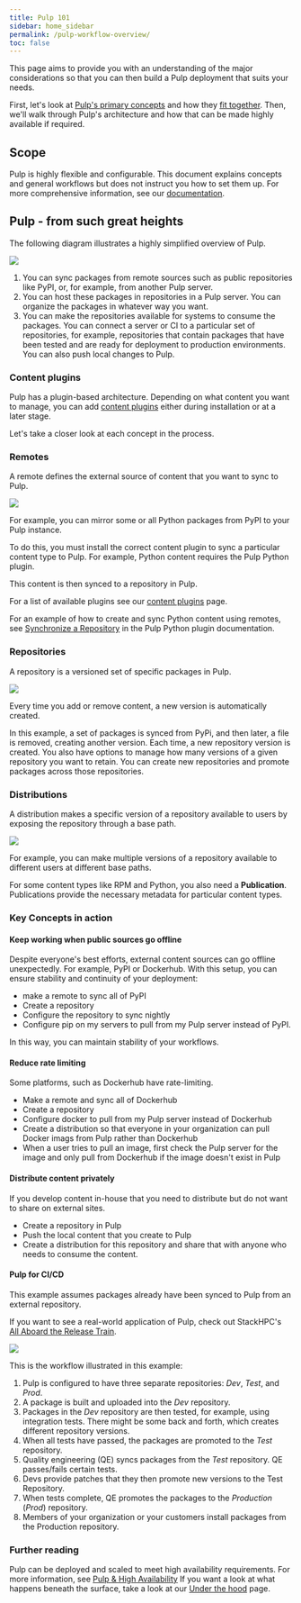 ```yaml
---
title: Pulp 101
sidebar: home_sidebar
permalink: /pulp-workflow-overview/
toc: false
---
```


This page aims to provide you with an understanding of the major considerations so that you can then build a Pulp deployment that suits your needs.

First, let's look at [Pulp's primary concepts](/pulp-workflow-overview//#pulp---from-such-great-heights) and how they [fit together](/pulp-workflow-overview//#pulp-for-cicd).
Then, we'll walk through Pulp's architecture and how that can be made highly available if required.


## Scope

Pulp is highly flexible and configurable.
This document explains concepts and general workflows but does not instruct you how to set them up.
For more comprehensive information, see our [documentation](/docs/).

## Pulp - from such great heights

The following diagram illustrates a highly simplified overview of Pulp.

![](/images/pulp-workflow-architecture-ha/pulp101-simplified-overview.png)

1. You can sync packages from remote sources such as public repositories like PyPI, or, for example, from another Pulp server.
2. You can host these packages in repositories in a Pulp server.
You can organize the packages in whatever way you want.
3. You can make the repositories available for systems to consume the packages.
You can connect a server or CI to a particular set of repositories, for example, repositories that contain packages that have been tested and are ready for deployment to production environments. You can also push local changes to Pulp.

### Content plugins

Pulp has a plugin-based architecture.
Depending on what content you want to manage, you can add [content plugins](/content-plugins/) either during installation or at a later stage.

Let's take a closer look at each concept in the process.

### Remotes

A remote defines the external source of content that you want to sync to Pulp.

![](/images/pulp-workflow-architecture-ha/pulp-remote.png)

For example, you can mirror some or all Python packages from PyPI to your Pulp instance.

To do this, you must install the correct content plugin to sync a particular content type to Pulp.
For example, Python content requires the Pulp Python plugin.

This content is then synced to a repository in Pulp.

For a list of available plugins see our [content plugins](/content-plugins/) page.

For an example of how to create and sync Python content using remotes, see [Synchronize a Repository](https://docs.pulpproject.org/pulp_python/workflows/sync.html) in the Pulp Python plugin documentation.


### Repositories

A repository is a versioned set of specific packages in Pulp.

![](/images/pulp-workflow-architecture-ha/pulp-repository-versioning.png)

Every time you add or remove content, a new version is automatically created.

In this example, a set of packages is synced from PyPi, and then later, a file is removed, creating another version.
Each time, a new repository version is created.
You also have options to manage how many versions of a given repository you want to retain.
You can create new repositories and promote packages across those repositories.

### Distributions

A distribution makes a specific version of a repository available to users by exposing the repository through a base path.

![](/images/pulp-workflow-architecture-ha/pulp-distribution.png)

For example, you can make multiple versions of a repository available to different users at different base paths.

For some content types like RPM and Python, you also need a **Publication**.
Publications provide the necessary metadata for particular content types.

### Key Concepts in action

#### Keep working when public sources go offline
Despite everyone's best efforts, external content sources can go offline unexpectedly. For example, PyPI or Dockerhub.
With this setup, you can ensure stability and continuity of your deployment:
* make a remote to sync all of PyPI
* Create a repository
* Configure the repository to sync nightly
* Configure pip on my servers to pull from my Pulp server instead of PyPI.

In this way, you can maintain stability of your workflows.

#### Reduce rate limiting

Some platforms, such as Dockerhub have rate-limiting.

* Make a remote and sync all of Dockerhub
* Create a repository
* Configure docker to pull from my Pulp server instead of Dockerhub
* Create a distribution so that everyone in your organization can pull Docker imags from Pulp rather than Dockerhub
* When a user tries to pull an image, first check the Pulp server for the image and only pull from Dockerhub if the image doesn't exist in Pulp

#### Distribute content privately

If you develop content in-house that you need to distribute but do not want to share on external sites.

* Create a repository in Pulp
* Push the local content that you create to Pulp
* Create a distribution for this repository and share that with anyone who needs to consume the content.


#### Pulp for CI/CD

This example assumes packages already have been synced to Pulp from an external repository.

If you want to see a real-world application of Pulp, check out StackHPC's [All Aboard the Release Train](https://stackhpc.com/all-aboard-the-release-train.html).

![](/images/pulp-workflow-architecture-ha/pulp-cicd-example.png)

This is the workflow illustrated in this example:

1. Pulp is configured to have three separate repositories: _Dev_, _Test_, and _Prod_.
2. A package is built and uploaded into the _Dev_ repository.
3. Packages in the _Dev_ repository are then tested, for example, using integration tests.
There might be some back and forth, which creates different repository versions.
4. When all tests have passed, the packages are promoted to the _Test_ repository.
5. Quality engineering (QE) syncs packages from the _Test_ repository. QE passes/fails certain tests.
6. Devs provide patches that they then promote new versions to the Test Repository.
7. When tests complete, QE promotes the packages to the _Production_ (_Prod_) repository.
8. Members of your organization or your customers install packages from the Production repository.


### Further reading

Pulp can be deployed and scaled to meet high availability requirements. For more information, see [Pulp & High Availability](/pulp-ha/)
If you want a look at what happens beneath the surface, take a look at our [Under the hood](/under-the-hood/) page.
